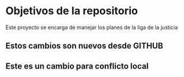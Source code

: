 # Objetivos de la repositorio

Este proyecto se encarga de manejar los planes de la liga de la justicia


## Estos cambios son nuevos desde GITHUB
## Este es un cambio para conflicto local
